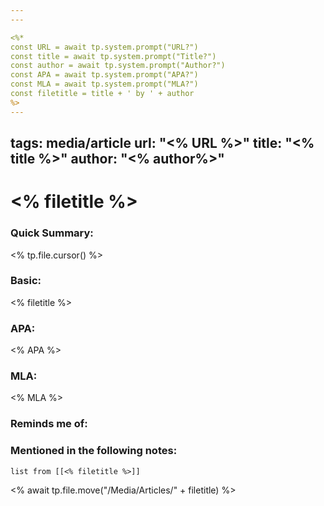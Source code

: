 ```yaml
---
---

<%*
const URL = await tp.system.prompt("URL?")
const title = await tp.system.prompt("Title?")
const author = await tp.system.prompt("Author?")
const APA = await tp.system.prompt("APA?")
const MLA = await tp.system.prompt("MLA?")
const filetitle = title + ' by ' + author
%>
---
```

tags: media/article
url: "<% URL %>"
title: "<% title %>"
author: "<% author%>"
---
# <% filetitle %>
### Quick Summary:
<% tp.file.cursor() %>
### Basic:
<% filetitle %>
### APA:
<% APA %>
### MLA:
<% MLA %>

### Reminds me of:

### Mentioned in the following notes:
```dataview
list from [[<% filetitle %>]]
```

<% await tp.file.move("/Media/Articles/" + filetitle) %>
